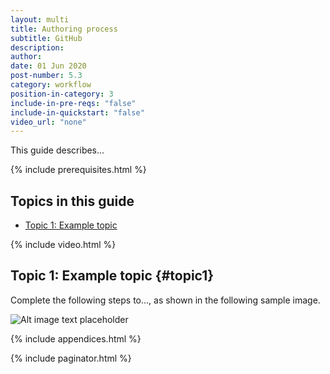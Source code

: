 ```yaml
---
layout: multi
title: Authoring process
subtitle: GitHub
description:
author:
date: 01 Jun 2020
post-number: 5.3
category: workflow
position-in-category: 3
include-in-pre-reqs: "false"
include-in-quickstart: "false"
video_url: "none"
---
```


This guide describes...

{% include prerequisites.html %}

## Topics in this guide

- [Topic 1: Example topic](#topic1)

{% include video.html %}

## Topic 1: Example topic {#topic1}

Complete the following steps to..., as shown in the following sample image.

![Alt image text placeholder](../assets/images/05-workflow/author/github/img-placeholder.png)

{% include appendices.html %}

{% include paginator.html %}
